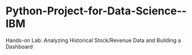 # Python-Project-for-Data-Science--IBM
Hands-on Lab: Analyzing Historical Stock/Revenue Data and Building a Dashboard
